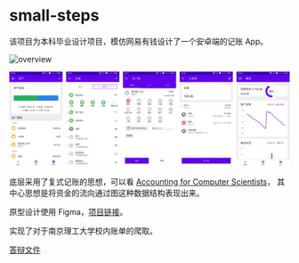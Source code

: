 # small-steps
该项目为本科毕业设计项目，模仿网易有钱设计了一个安卓端的记账 App。

![overview](./img/overview.png)

![overall](./img/overall.png)


底层采用了复式记账的思想，可以看 [Accounting for Computer Scientists](https://martin.kleppmann.com/2011/03/07/accounting-for-computer-scientists.html)，
其中心思想是将资金的流向通过图这种数据结构表现出来。

原型设计使用 Figma，[项目链接](https://www.figma.com/file/VAVygTUFEfj0mFnuc7ZTEe/Steps)。

实现了对于南京理工大学校内账单的爬取。

[答辩文件](files/毕设答辩.pptx)
